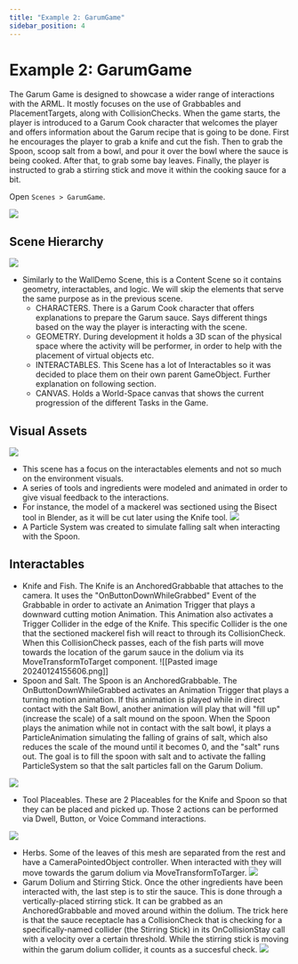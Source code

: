 ```yaml
---
title: "Example 2: GarumGame"
sidebar_position: 4
---
```


# Example 2: GarumGame

The Garum Game is designed to showcase a wider range of interactions with the ARML. It mostly focuses on the use of Grabbables and PlacementTargets, along with CollisionChecks. When the game starts, the player is introduced to a Garum Cook character that welcomes the player and offers information about the Garum recipe that is going to be done. First he encourages the player to grab a knife and cut the fish. Then to grab the Spoon, scoop salt from a bowl, and pour it over the bowl where the sauce is being cooked. After that, to grab some bay leaves. Finally, the player is instructed to grab a stirring stick and move it within the cooking sauce for a bit. 

Open `Scenes > GarumGame`.

![](./assets/Pasted%20image%2020240123163632.png)
## Scene Hierarchy
![](./assets/Pasted%20image%2020240124152918.png)
- Similarly to the WallDemo Scene, this is a Content Scene so it contains geometry, interactables, and logic. We will skip the elements that serve the same purpose as in the previous scene.
	- CHARACTERS. There is a Garum Cook character that offers explanations to prepare the Garum sauce. Says different things based on the way the player is interacting with the scene.
	- GEOMETRY. During development it holds a 3D scan of the physical space where the activity will be performer, in order to help with the placement of virtual objects etc.
	- INTERACTABLES. This Scene has a lot of Interactables so it was decided to place them on their own parent GameObject. Further explanation on following section.
	- CANVAS. Holds a World-Space canvas that shows the current progression of the different Tasks in the Game.
## Visual Assets
![](./assets/Pasted%20image%2020240124155207.png)
- This scene has a focus on the interactables elements and not so much on the environment visuals.
- A series of tools and ingredients were modeled and animated in order to give visual feedback to the interactions.
- For instance, the model of a mackerel was sectioned using the Bisect tool in Blender, as it will be cut later using the Knife tool.
![](./assets/Pasted%20image%2020240124155411.png)
- A Particle System was created to simulate falling salt when interacting with the Spoon.
## Interactables
- Knife and Fish. The Knife is an AnchoredGrabbable that attaches to the camera. It uses the "OnButtonDownWhileGrabbed" Event of the Grabbable in order to activate an Animation Trigger that plays a downward cutting motion Animation. This Animation also activates a Trigger Collider in the edge of the Knife. This specific Collider is the one that the sectioned mackerel fish will react to through its CollisionCheck. When this CollisionCheck passes, each of the fish parts will move towards the location of the garum sauce in the dolium via its MoveTransformToTarget component. ![[Pasted image 20240124155606.png]]
- Spoon and Salt. The Spoon is an AnchoredGrabbable. The OnButtonDownWhileGrabbed activates an Animation Trigger that plays a turning motion animation. If this animation is played while in direct contact with the Salt Bowl, another animation will play that will "fill up" (increase the scale) of a salt mound on the spoon. When the Spoon plays the animation while not in contact with the salt bowl, it plays a ParticleAnimation simulating the falling of grains of salt, which also reduces the scale of the mound until it becomes 0, and the "salt" runs out. The goal is to fill the spoon with salt and to activate the falling ParticleSystem so that the salt particles fall on the Garum Dolium.

 ![](./assets/Pasted%20image%2020240124155712.png)
- Tool Placeables. These are 2 Placeables for the Knife and Spoon so that they can be placed and picked up. Those 2 actions can be performed via Dwell, Button, or Voice Command interactions.

 ![](./assets/Pasted%20image%2020240124155757.png)
- Herbs. Some of the leaves of this mesh are separated from the rest and have a CameraPointedObject controller. When interacted with they will move towards the garum dolium via MoveTransformToTarger.
![](./assets/Pasted%20image%2020240124160558.png)
- Garum Dolium and Stirring Stick. Once the other ingredients have been interacted with, the last step is to stir the sauce. This is done through a vertically-placed stirring stick. It can be grabbed as an AnchoredGrabbable and moved around within the dolium. The trick here is that the sauce receptacle has a CollisionCheck that is checking for a specifically-named collider (the Stirring Stick) in its OnCollisionStay call with a velocity over a certain threshold. While the stirring stick is moving within the garum dolium collider, it counts as a succesful check.
 ![](./assets/Pasted%20image%2020240124160940.png)